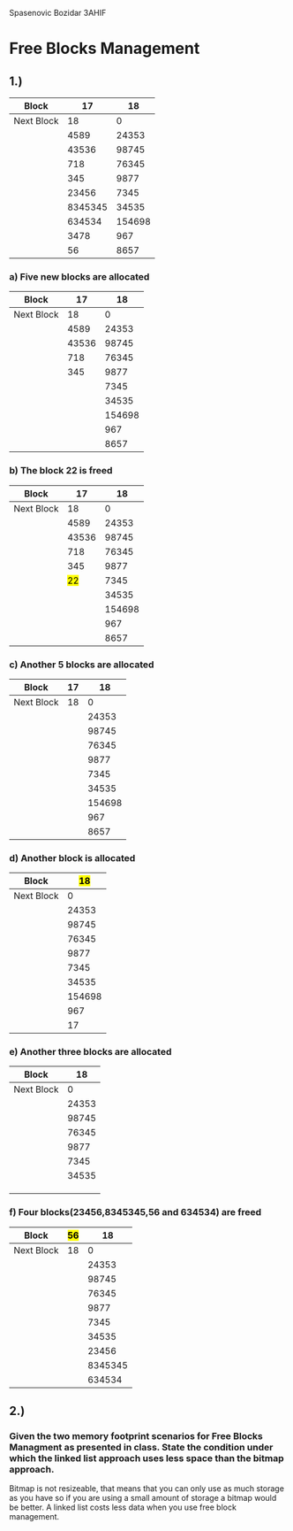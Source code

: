 Spasenovic Bozidar 3AHIF

# Free Blocks Management

## 1.)
| Block      | 17      | 18     |
|------------|---------|--------|
| Next Block | 18      | 0      |
|            | 4589    | 24353  |
|            | 43536   | 98745  |
|            | 718     | 76345  |
|            | 345     | 9877   |
|            | 23456   | 7345   |
|            | 8345345 | 34535  |
|            | 634534  | 154698 |
|            | 3478    | 967    |
|            | 56      | 8657   |

### a) Five new blocks are allocated
| Block      | 17      | 18     |
|------------|---------|--------|
| Next Block | 18      | 0      |
|            | 4589    | 24353  |
|            | 43536   | 98745  |
|            | 718     | 76345  |
|            | 345     | 9877   |
|            | <mark></mark>    | 7345   |
|            | <mark></mark>  | 34535  |
|            | <mark></mark> | 154698 |
|            | <mark></mark>     | 967    |
|            | <mark></mark>     | 8657   |

### b) The block 22 is freed
| Block      | 17      | 18     |
|------------|---------|--------|
| Next Block | 18      | 0      |
|            | 4589    | 24353  |
|            | 43536   | 98745  |
|            | 718     | 76345  |
|            | 345     | 9877   |
|            | <mark>22</mark>      | 7345   |
|            |  | 34535  |
|            | | 154698 |
|            |     | 967    |
|            |     | 8657   |

### c) Another 5 blocks are allocated
| Block      | 17      | 18     |
|------------|---------|--------|
| Next Block | 18      | 0      |
|            | <mark></mark>   | 24353  |
|            | <mark></mark>  | 98745  |
|            |  <mark></mark>   | 76345  |
|            |  <mark></mark>   | 9877   |
|            |  <mark></mark>    | 7345   |
|            |  | 34535  |
|            | | 154698 |
|            |     | 967    |
|            |     | 8657   |

### d) Another block is allocated
| Block      | <mark>18</mark>     |
|------------|--------|
| Next Block | 0      |
|            | 24353  |
|            | 98745  |
|            | 76345  |
|            | 9877   |
|            | 7345   |
|            | 34535  |
|            | 154698 |
|            | 967    |
|            |   17   |


### e) Another three blocks are allocated
| Block      | 18     |
|------------|--------|
| Next Block | 0      |
|            | 24353  |
|            | 98745  |
|            | 76345  |
|            | 9877   |
|            | 7345   |
|            | 34535  |
|            | <mark></mark>  |
|            |  <mark></mark>   |
|            |  <mark></mark>    |

### f) Four blocks(23456,8345345,56 and 634534) are freed
| Block      | <mark>56</mark>  | 18     |
|------------|---------|--------|
| Next Block | 18      | 0      |
|            |         | 24353  |
|            |         | 98745  |
|            |         | 76345  |
|            |         | 9877   |
|            |         | 7345   |
|            |         | 34535  |
|            |         | 23456  |
|            |         | 8345345|
|            |         | 634534 |


## 2.)
### Given the two memory footprint scenarios for Free Blocks Managment as presented in class. State the condition under which the linked list approach uses less space than the bitmap approach.

Bitmap is not resizeable, that means that you can only use as much storage as you have so if you are using a small amount of storage a bitmap would be better.
A linked list costs less data when you use free block management.
